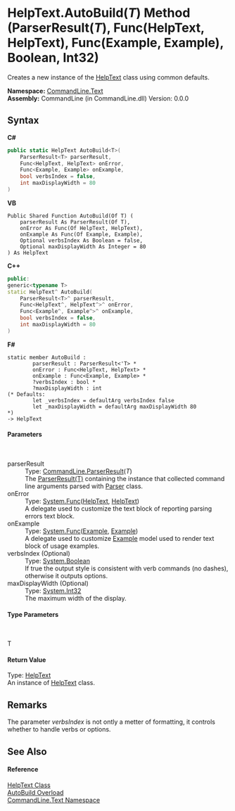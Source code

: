 # HelpText.AutoBuild(*T*) Method (ParserResult(*T*), Func(HelpText, HelpText), Func(Example, Example), Boolean, Int32)
 

Creates a new instance of the <a href="T_CommandLine_Text_HelpText">HelpText</a> class using common defaults.

**Namespace:**&nbsp;<a href="N_CommandLine_Text">CommandLine.Text</a><br />**Assembly:**&nbsp;CommandLine (in CommandLine.dll) Version: 0.0.0

## Syntax

**C#**<br />
``` C#
public static HelpText AutoBuild<T>(
	ParserResult<T> parserResult,
	Func<HelpText, HelpText> onError,
	Func<Example, Example> onExample,
	bool verbsIndex = false,
	int maxDisplayWidth = 80
)

```

**VB**<br />
``` VB
Public Shared Function AutoBuild(Of T) ( 
	parserResult As ParserResult(Of T),
	onError As Func(Of HelpText, HelpText),
	onExample As Func(Of Example, Example),
	Optional verbsIndex As Boolean = false,
	Optional maxDisplayWidth As Integer = 80
) As HelpText
```

**C++**<br />
``` C++
public:
generic<typename T>
static HelpText^ AutoBuild(
	ParserResult<T>^ parserResult, 
	Func<HelpText^, HelpText^>^ onError, 
	Func<Example^, Example^>^ onExample, 
	bool verbsIndex = false, 
	int maxDisplayWidth = 80
)
```

**F#**<br />
``` F#
static member AutoBuild : 
        parserResult : ParserResult<'T> * 
        onError : Func<HelpText, HelpText> * 
        onExample : Func<Example, Example> * 
        ?verbsIndex : bool * 
        ?maxDisplayWidth : int 
(* Defaults:
        let _verbsIndex = defaultArg verbsIndex false
        let _maxDisplayWidth = defaultArg maxDisplayWidth 80
*)
-> HelpText 

```


#### Parameters
&nbsp;<dl><dt>parserResult</dt><dd>Type: <a href="T_CommandLine_ParserResult_1">CommandLine.ParserResult</a>(*T*)<br />The <a href="T_CommandLine_ParserResult_1">ParserResult(T)</a> containing the instance that collected command line arguments parsed with <a href="T_CommandLine_Parser">Parser</a> class.</dd><dt>onError</dt><dd>Type: <a href="https://docs.microsoft.com/dotnet/api/system.func-2" target="_blank">System.Func</a>(<a href="T_CommandLine_Text_HelpText">HelpText</a>, <a href="T_CommandLine_Text_HelpText">HelpText</a>)<br />A delegate used to customize the text block of reporting parsing errors text block.</dd><dt>onExample</dt><dd>Type: <a href="https://docs.microsoft.com/dotnet/api/system.func-2" target="_blank">System.Func</a>(<a href="T_CommandLine_Text_Example">Example</a>, <a href="T_CommandLine_Text_Example">Example</a>)<br />A delegate used to customize <a href="T_CommandLine_Text_Example">Example</a> model used to render text block of usage examples.</dd><dt>verbsIndex (Optional)</dt><dd>Type: <a href="https://docs.microsoft.com/dotnet/api/system.boolean" target="_blank">System.Boolean</a><br />If true the output style is consistent with verb commands (no dashes), otherwise it outputs options.</dd><dt>maxDisplayWidth (Optional)</dt><dd>Type: <a href="https://docs.microsoft.com/dotnet/api/system.int32" target="_blank">System.Int32</a><br />The maximum width of the display.</dd></dl>

#### Type Parameters
&nbsp;<dl><dt>T</dt><dd /></dl>

#### Return Value
Type: <a href="T_CommandLine_Text_HelpText">HelpText</a><br />An instance of <a href="T_CommandLine_Text_HelpText">HelpText</a> class.

## Remarks
The parameter *verbsIndex* is not ontly a metter of formatting, it controls whether to handle verbs or options.

## See Also


#### Reference
<a href="T_CommandLine_Text_HelpText">HelpText Class</a><br /><a href="Overload_CommandLine_Text_HelpText_AutoBuild">AutoBuild Overload</a><br /><a href="N_CommandLine_Text">CommandLine.Text Namespace</a><br />